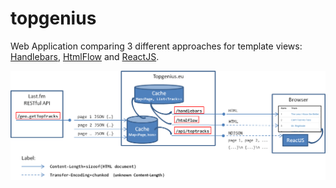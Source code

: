 # topgenius

Web Application comparing 3 different approaches for template views: [Handlebars](https://handlebarsjs.com/), [HtmlFlow](https://htmlflow.org/) and [ReactJS](https://reactjs.org/).

![topgenius architecture](https://raw.githubusercontent.com/xmlet/topgenius/master/webserver/src/main/resources/public/img/TopGeniusArch.png)


